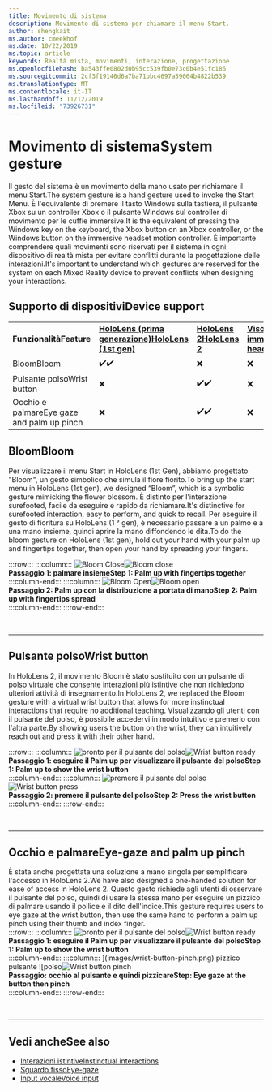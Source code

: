 ```yaml
---
title: Movimento di sistema
description: Movimento di sistema per chiamare il menu Start.
author: shengkait
ms.author: cmeekhof
ms.date: 10/22/2019
ms.topic: article
keywords: Realtà mista, movimenti, interazione, progettazione
ms.openlocfilehash: ba543ffe0802d0b95cc539fb0e73c0b4e51fc186
ms.sourcegitcommit: 2cf3f19146d6a7ba71bbc4697a59064b4822b539
ms.translationtype: MT
ms.contentlocale: it-IT
ms.lasthandoff: 11/12/2019
ms.locfileid: "73926731"
---
```

# <a name="system-gesture"></a><span data-ttu-id="35bef-104">Movimento di sistema</span><span class="sxs-lookup"><span data-stu-id="35bef-104">System gesture</span></span>

<span data-ttu-id="35bef-105">Il gesto del sistema è un movimento della mano usato per richiamare il menu Start.</span><span class="sxs-lookup"><span data-stu-id="35bef-105">The system gesture is a hand gesture used to invoke the Start Menu.</span></span> <span data-ttu-id="35bef-106">È l'equivalente di premere il tasto Windows sulla tastiera, il pulsante Xbox su un controller Xbox o il pulsante Windows sul controller di movimento per le cuffie immersive.</span><span class="sxs-lookup"><span data-stu-id="35bef-106">It is the equivalent of pressing the Windows key on the keyboard, the Xbox button on an Xbox controller, or the Windows button on the immersive headset motion controller.</span></span> <span data-ttu-id="35bef-107">È importante comprendere quali movimenti sono riservati per il sistema in ogni dispositivo di realtà mista per evitare conflitti durante la progettazione delle interazioni.</span><span class="sxs-lookup"><span data-stu-id="35bef-107">It's important to understand which gestures are reserved for the system on each Mixed Reality device to prevent conflicts when designing your interactions.</span></span>

## <a name="device-support"></a><span data-ttu-id="35bef-108">Supporto di dispositivi</span><span class="sxs-lookup"><span data-stu-id="35bef-108">Device support</span></span>

<table>
    <colgroup>
    <col width="25%" />
    <col width="25%" />
    <col width="25%" />
    <col width="25%" />
    </colgroup>
    <tr>
        <td><span data-ttu-id="35bef-109"><strong>Funzionalità</strong></span><span class="sxs-lookup"><span data-stu-id="35bef-109"><strong>Feature</strong></span></span></td>
        <td><span data-ttu-id="35bef-110"><a href="hololens-hardware-details.md"><strong>HoloLens (prima generazione)</strong></a></span><span class="sxs-lookup"><span data-stu-id="35bef-110"><a href="hololens-hardware-details.md"><strong>HoloLens (1st gen)</strong></a></span></span></td>
        <td><span data-ttu-id="35bef-111"><a href="https://docs.microsoft.com/hololens/hololens2-hardware"><strong>HoloLens 2</strong></span><span class="sxs-lookup"><span data-stu-id="35bef-111"><a href="https://docs.microsoft.com/hololens/hololens2-hardware"><strong>HoloLens 2</strong></span></span></td>
        <td><span data-ttu-id="35bef-112"><a href="immersive-headset-hardware-details.md"><strong>Visori VR immersive</strong></a></span><span class="sxs-lookup"><span data-stu-id="35bef-112"><a href="immersive-headset-hardware-details.md"><strong>Immersive headsets</strong></a></span></span></td>
    </tr>
     <tr>
        <td><span data-ttu-id="35bef-113">Bloom</span><span class="sxs-lookup"><span data-stu-id="35bef-113">Bloom</span></span></td>
        <td><span data-ttu-id="35bef-114">✔️</span><span class="sxs-lookup"><span data-stu-id="35bef-114">✔️</span></span></td>
        <td>❌</td>
        <td>❌</td>
    </tr>
     <tr>
        <td><span data-ttu-id="35bef-115">Pulsante polso</span><span class="sxs-lookup"><span data-stu-id="35bef-115">Wrist button</span></span></td>
        <td>❌</td>
        <td><span data-ttu-id="35bef-116">✔️</span><span class="sxs-lookup"><span data-stu-id="35bef-116">✔️</span></span></td>
        <td>❌</td>
    </tr>
    <tr>
        <td><span data-ttu-id="35bef-117">Occhio e palmare</span><span class="sxs-lookup"><span data-stu-id="35bef-117">Eye gaze and palm up pinch</span></span></td>
        <td>❌</td>
        <td><span data-ttu-id="35bef-118">✔️</span><span class="sxs-lookup"><span data-stu-id="35bef-118">✔️</span></span></td>
        <td>❌</td>
    </tr>
</table>

## <a name="bloom"></a><span data-ttu-id="35bef-119">Bloom</span><span class="sxs-lookup"><span data-stu-id="35bef-119">Bloom</span></span>
<span data-ttu-id="35bef-120">Per visualizzare il menu Start in HoloLens (1st Gen), abbiamo progettato "Bloom", un gesto simbolico che simula il fiore fiorito.</span><span class="sxs-lookup"><span data-stu-id="35bef-120">To bring up the start menu in HoloLens (1st gen), we designed “Bloom”, which is a symbolic gesture mimicking the flower blossom.</span></span> <span data-ttu-id="35bef-121">È distinto per l'interazione surefooted, facile da eseguire e rapido da richiamare.</span><span class="sxs-lookup"><span data-stu-id="35bef-121">It's distinctive for surefooted interaction, easy to perform, and quick to recall.</span></span> <span data-ttu-id="35bef-122">Per eseguire il gesto di fioritura su HoloLens (1 ° gen), è necessario passare a un palmo e a una mano insieme, quindi aprire la mano diffondendo le dita.</span><span class="sxs-lookup"><span data-stu-id="35bef-122">To do the bloom gesture on HoloLens (1st gen), hold out your hand with your palm up and fingertips together, then open your hand by spreading your fingers.</span></span>

:::row:::
    :::column:::
        <span data-ttu-id="35bef-123">![Bloom Close](images/bloom-close.png)</span><span class="sxs-lookup"><span data-stu-id="35bef-123">![Bloom close](images/bloom-close.png)</span></span><br>
        <span data-ttu-id="35bef-124">**Passaggio 1: palmare insieme**</span><span class="sxs-lookup"><span data-stu-id="35bef-124">**Step 1: Palm up with fingertips together**</span></span><br>
    :::column-end:::
    :::column:::
        <span data-ttu-id="35bef-125">![Bloom Open](images/bloom-open.png)</span><span class="sxs-lookup"><span data-stu-id="35bef-125">![Bloom open](images/bloom-open.png)</span></span><br>
        <span data-ttu-id="35bef-126">**Passaggio 2: Palm up con la distribuzione a portata di mano**</span><span class="sxs-lookup"><span data-stu-id="35bef-126">**Step 2: Palm up with fingertips spread**</span></span><br>
    :::column-end:::
:::row-end:::

<br>

---

## <a name="wrist-button"></a><span data-ttu-id="35bef-127">Pulsante polso</span><span class="sxs-lookup"><span data-stu-id="35bef-127">Wrist button</span></span>
<span data-ttu-id="35bef-128">In HoloLens 2, il movimento Bloom è stato sostituito con un pulsante di polso virtuale che consente interazioni più istintive che non richiedono ulteriori attività di insegnamento.</span><span class="sxs-lookup"><span data-stu-id="35bef-128">In HoloLens 2, we replaced the Bloom gesture with a virtual wrist button that allows for more instinctual interactions that require no additional teaching.</span></span> <span data-ttu-id="35bef-129">Visualizzando gli utenti con il pulsante del polso, è possibile accedervi in modo intuitivo e premerlo con l'altra parte.</span><span class="sxs-lookup"><span data-stu-id="35bef-129">By showing users the button on the wrist, they can intuitively reach out and press it with their other hand.</span></span>

:::row:::
    :::column:::
        <span data-ttu-id="35bef-130">![pronto per il pulsante del polso](images/wrist-button-ready.png)</span><span class="sxs-lookup"><span data-stu-id="35bef-130">![Wrist button ready](images/wrist-button-ready.png)</span></span><br>
        <span data-ttu-id="35bef-131">**Passaggio 1: eseguire il Palm up per visualizzare il pulsante del polso**</span><span class="sxs-lookup"><span data-stu-id="35bef-131">**Step 1: Palm up to show the wrist button**</span></span><br>
    :::column-end:::
    :::column:::
        <span data-ttu-id="35bef-132">![premere il pulsante del polso](images/wrist-button-press.png)</span><span class="sxs-lookup"><span data-stu-id="35bef-132">![Wrist button press](images/wrist-button-press.png)</span></span><br>
        <span data-ttu-id="35bef-133">**Passaggio 2: premere il pulsante del polso**</span><span class="sxs-lookup"><span data-stu-id="35bef-133">**Step 2: Press the wrist button**</span></span><br>
    :::column-end:::
:::row-end:::

<br>

---


## <a name="eye-gaze-and-palm-up-pinch"></a><span data-ttu-id="35bef-134">Occhio e palmare</span><span class="sxs-lookup"><span data-stu-id="35bef-134">Eye-gaze and palm up pinch</span></span>
<span data-ttu-id="35bef-135">È stata anche progettata una soluzione a mano singola per semplificare l'accesso in HoloLens 2.</span><span class="sxs-lookup"><span data-stu-id="35bef-135">We have also designed a one-handed solution for ease of access in HoloLens 2.</span></span> <span data-ttu-id="35bef-136">Questo gesto richiede agli utenti di osservare il pulsante del polso, quindi di usare la stessa mano per eseguire un pizzico di palmare usando il pollice e il dito dell'indice.</span><span class="sxs-lookup"><span data-stu-id="35bef-136">This gesture requires users to eye gaze at the wrist button, then use the same hand to perform a palm up pinch using their thumb and index finger.</span></span><br>
:::row:::
    :::column:::
        <span data-ttu-id="35bef-137">![pronto per il pulsante del polso](images/wrist-button-ready.png)</span><span class="sxs-lookup"><span data-stu-id="35bef-137">![Wrist button ready](images/wrist-button-ready.png)</span></span><br>
        <span data-ttu-id="35bef-138">**Passaggio 1: eseguire il Palm up per visualizzare il pulsante del polso**</span><span class="sxs-lookup"><span data-stu-id="35bef-138">**Step 1: Palm up to show the wrist button**</span></span><br>
    :::column-end:::
    :::column:::
        <span data-ttu-id="35bef-139">](images/wrist-button-pinch.png) pizzico pulsante ![polso</span><span class="sxs-lookup"><span data-stu-id="35bef-139">![Wrist button pinch](images/wrist-button-pinch.png)</span></span><br>
        <span data-ttu-id="35bef-140">**Passaggio: occhio al pulsante e quindi pizzicare**</span><span class="sxs-lookup"><span data-stu-id="35bef-140">**Step: Eye gaze at the button then pinch**</span></span><br>
    :::column-end:::
:::row-end:::

<br>

---

## <a name="see-also"></a><span data-ttu-id="35bef-141">Vedi anche</span><span class="sxs-lookup"><span data-stu-id="35bef-141">See also</span></span>

* [<span data-ttu-id="35bef-142">Interazioni istintive</span><span class="sxs-lookup"><span data-stu-id="35bef-142">Instinctual interactions</span></span>](interaction-fundamentals.md)
* [<span data-ttu-id="35bef-143">Sguardo fisso</span><span class="sxs-lookup"><span data-stu-id="35bef-143">Eye-gaze</span></span>](eye-tracking.md)
* [<span data-ttu-id="35bef-144">Input vocale</span><span class="sxs-lookup"><span data-stu-id="35bef-144">Voice input</span></span>](voice-input.md)
